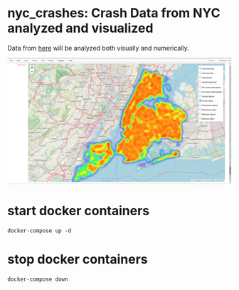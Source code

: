 # nyc_crashes: Crash Data from NYC analyzed and visualized
Data from [here](https://data.cityofnewyork.us/Public-Safety/Motor-Vehicle-Collisions-Crashes/h9gi-nx95) will be analyzed both visually and numerically.

![map of bike crashes](data/screenshot_folium_heatmap.png)

# start docker containers
`docker-compose up -d`

# stop docker containers
`docker-compose down`

